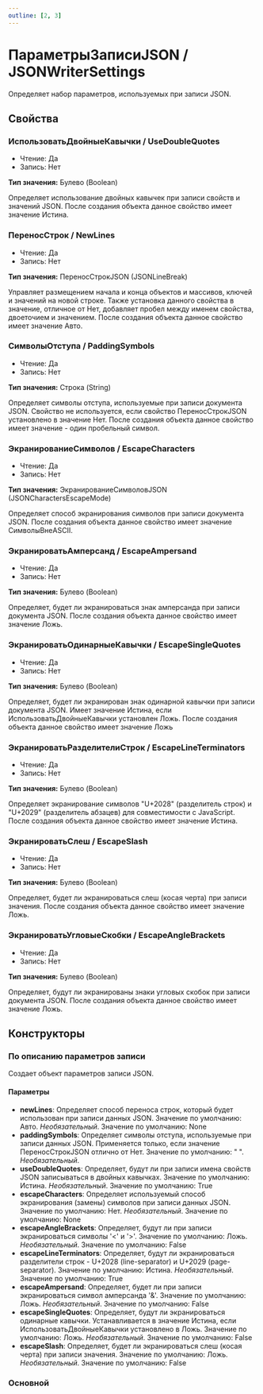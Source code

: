 ```yaml
---
outline: [2, 3]
---
```


# ПараметрыЗаписиJSON / JSONWriterSettings


Определяет набор параметров, используемых при записи JSON.


## Свойства


### ИспользоватьДвойныеКавычки / UseDoubleQuotes

* Чтение: Да
* Запись: Нет

**Тип значения:** Булево (Boolean)


Определяет использование двойных кавычек при записи свойств и значений JSON.
После создания объекта данное свойство имеет значение Истина.


### ПереносСтрок / NewLines

* Чтение: Да
* Запись: Нет

**Тип значения:** ПереносСтрокJSON (JSONLineBreak)


Управляет размещением начала и конца объектов и массивов, ключей и значений на новой строке.
Также установка данного свойства в значение, отличное от Нет, добавляет пробел между именем свойства, двоеточием и значением.
После создания объекта данное свойство имеет значение Авто.


### СимволыОтступа / PaddingSymbols

* Чтение: Да
* Запись: Нет

**Тип значения:** Строка (String)


Определяет символы отступа, используемые при записи документа JSON.
Свойство не используется, если свойство ПереносСтрокJSON установлено в значение Нет.
После создания объекта данное свойство имеет значение - один пробельный символ.


### ЭкранированиеСимволов / EscapeCharacters

* Чтение: Да
* Запись: Нет

**Тип значения:** ЭкранированиеСимволовJSON (JSONCharactersEscapeMode)


Определяет способ экранирования символов при записи документа JSON.
После создания объекта данное свойство имеет значение СимволыВнеASCII.


### ЭкранироватьАмперсанд / EscapeAmpersand

* Чтение: Да
* Запись: Нет

**Тип значения:** Булево (Boolean)


Определяет, будет ли экранироваться знак амперсанда при записи документа JSON.
После создания объекта данное свойство имеет значение Ложь.


### ЭкранироватьОдинарныеКавычки / EscapeSingleQuotes

* Чтение: Да
* Запись: Нет

**Тип значения:** Булево (Boolean)


Определяет, будет ли экранирован знак одинарной кавычки при записи документа JSON.
Имеет значение Истина, если ИспользоватьДвойныеКавычки установлен Ложь.
После создания объекта данное свойство имеет значение Ложь


### ЭкранироватьРазделителиСтрок / EscapeLineTerminators

* Чтение: Да
* Запись: Нет

**Тип значения:** Булево (Boolean)


Определяет экранирование символов "U+2028" (разделитель строк) и "U+2029" (разделитель абзацев) для совместимости с JavaScript.
После создания объекта данное свойство имеет значение Истина.


### ЭкранироватьСлеш / EscapeSlash

* Чтение: Да
* Запись: Нет

**Тип значения:** Булево (Boolean)


Определяет, будет ли экранироваться слеш (косая черта) при записи значения.
После создания объекта данное свойство имеет значение Ложь.


### ЭкранироватьУгловыеСкобки / EscapeAngleBrackets

* Чтение: Да
* Запись: Нет

**Тип значения:** Булево (Boolean)


Определяет, будут ли экранированы знаки угловых скобок при записи документа JSON.
После создания объекта данное свойство имеет значение Ложь.


## Конструкторы


### По описанию параметров записи


Создает объект параметров записи JSON.


#### Параметры

* **newLines**: Определяет способ переноса строк, который будет использован при записи данных JSON.
Значение по умолчанию: Авто.  *Необязательный*. Значение по умолчанию: None
* **paddingSymbols**: Определяет символы отступа, используемые при записи данных JSON.
Применяется только, если значение ПереносСтрокJSON отлично от Нет.
Значение по умолчанию: " ".  *Необязательный*. 
* **useDoubleQuotes**: Определяет, будут ли при записи имена свойств JSON записываться в двойных кавычках.
Значение по умолчанию: Истина.  *Необязательный*. Значение по умолчанию: True
* **escapeCharacters**: Определяет используемый способ экранирования (замены) символов при записи данных JSON.
Значение по умолчанию: Нет.  *Необязательный*. Значение по умолчанию: None
* **escapeAngleBrackets**: Определяет, будут ли при записи экранироваться символы '<' и '>'.
Значение по умолчанию: Ложь.  *Необязательный*. Значение по умолчанию: False
* **escapeLineTerminators**: Определяет, будут ли экранироваться разделители строк - U+2028 (line-separator) и U+2029 (page-separator).
Значение по умолчанию: Истина.  *Необязательный*. Значение по умолчанию: True
* **escapeAmpersand**: Определяет, будет ли при записи экранироваться символ амперсанда '&'.
Значение по умолчанию: Ложь.  *Необязательный*. Значение по умолчанию: False
* **escapeSingleQuotes**: Определяет, будут ли экранироваться одинарные кавычки.
Устанавливается в значение Истина, если ИспользоватьДвойныеКавычки установлено в Ложь.
Значение по умолчанию: Ложь.  *Необязательный*. Значение по умолчанию: False
* **escapeSlash**: Определяет, будет ли экранироваться слеш (косая черта) при записи значения.
Значение по умолчанию: Ложь.  *Необязательный*. Значение по умолчанию: False

### Основной

